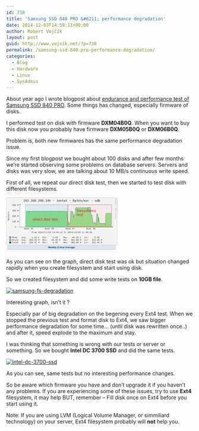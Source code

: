 ```yaml
---
id: 738
title: 'Samsung SSD 840 PRO &#8211; performance degradation'
date: 2014-12-03T14:59:11+00:00
author: Robert Vojčík
layout: post
guid: http://www.vojcik.net/?p=738
permalink: /samsung-ssd-840-pro-performance-degradation/
categories:
  - Blog
  - Hardware
  - Linux
  - SysAdmin
---
```

About year ago I wrote blogpost about [endurance and performance test of Samsung SSD 840 PRO](http://www.vojcik.net/samsung-ssd-840-endurance-destruct-test/ "Samsung SSD 840: Endurance Destruct Test"). Some things has changed, especially firmware of disks.

I performed test on disk with firmware **DXM04B0Q**. When you want to buy this disk now you probably have firmware **DXM05B0Q** or **DXM06B0Q**.

Problem is, both new firmwares has the same performance degradation issue.

Since my first blogpost we bought about 100 disks and after few months we&#8217;re started observing some problems on database servers. Servers and disks was very slow, we are talking about 10 MB/s continuous write speed.

First of all, we repeat our direct disk test, then we started to test disk with different filesystems.

![img1](/wp-content/uploads/2014/12/samsung-fs-vs-direct-300x148.png)

<!--more-->

As you can see on the graph, direct disk test was ok but situation changed rapidly when you create filesystem and start using disk.

So we created filesystem and did some write tests on **10GB file**.

[<img class="alignnone size-full wp-image-737" src="/wp-content/uploads/2014/12/samsung-fs-degradation.png" alt="samsung-fs-degradation" width="606" height="292" srcset="/wp-content/uploads/2014/12/samsung-fs-degradation.png 606w, /wp-content/uploads/2014/12/samsung-fs-degradation-300x144.png 300w" sizes="(max-width: 606px) 100vw, 606px" />](/wp-content/uploads/2014/12/samsung-fs-degradation.png)

Interesting graph, isn&#8217;t it ?

Especially par of big degradation on the begening every Ext4 test. When we stopped the previous test and format disk to Ext4, we saw bigger performance degradation for some time&#8230; (until disk was rewritten once..) and after it, speed explode to the maximum and stay.

I was thinking that something is wrong with our tests or server or something. So we bought **Intel DC 3700 SSD** and did the same tests.

[<img class="alignnone size-full wp-image-741" src="/wp-content/uploads/2014/12/intel-dc-3700-ssd1.png" alt="intel-dc-3700-ssd" width="609" height="267" srcset="/wp-content/uploads/2014/12/intel-dc-3700-ssd1.png 609w, /wp-content/uploads/2014/12/intel-dc-3700-ssd1-300x131.png 300w" sizes="(max-width: 609px) 100vw, 609px" />](/wp-content/uploads/2014/12/intel-dc-3700-ssd1.png)

As you can see, same tests but no interesting performance changes.


So be aware which firmware you have and don&#8217;t upgrade it if you haven&#8217;t any problems. If you are experiencing some of these issues, try to use **Ext4** filesystem, it may help BUT, remember &#8211; Fill disk once on Ext4 before you start using it.


Note: If you are using LVM (Logical Volume Manager, or simmiliard technology) on your server, Ext4 filesystem probably will **not** help you.

